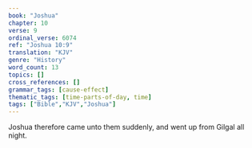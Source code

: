 ```yaml
---
book: "Joshua"
chapter: 10
verse: 9
ordinal_verse: 6074
ref: "Joshua 10:9"
translation: "KJV"
genre: "History"
word_count: 13
topics: []
cross_references: []
grammar_tags: [cause-effect]
thematic_tags: [time-parts-of-day, time]
tags: ["Bible","KJV","Joshua"]
---
```

Joshua therefore came unto them suddenly, and went up from Gilgal all night.
